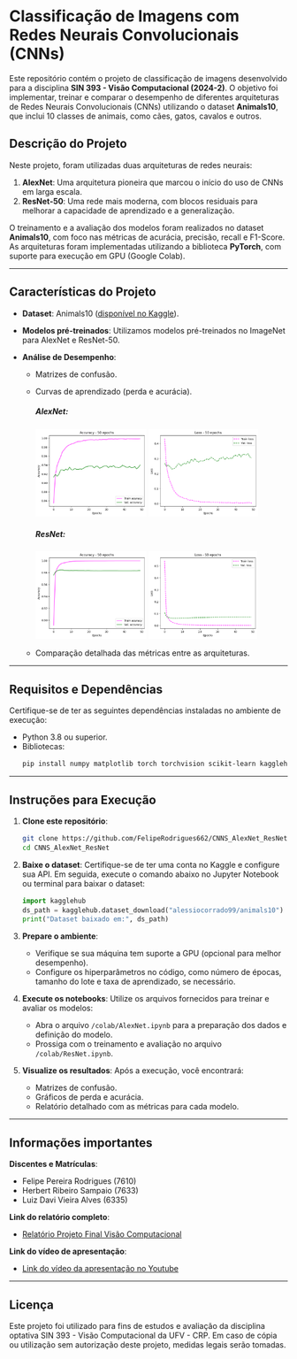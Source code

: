 # Classificação de Imagens com Redes Neurais Convolucionais (CNNs)

Este repositório contém o projeto de classificação de imagens desenvolvido para a disciplina **SIN 393 - Visão Computacional (2024-2)**. O objetivo foi implementar, treinar e comparar o desempenho de diferentes arquiteturas de Redes Neurais Convolucionais (CNNs) utilizando o dataset **Animals10**, que inclui 10 classes de animais, como cães, gatos, cavalos e outros.

## **Descrição do Projeto**

Neste projeto, foram utilizadas duas arquiteturas de redes neurais:

1. **AlexNet**: Uma arquitetura pioneira que marcou o início do uso de CNNs em larga escala.
2. **ResNet-50**: Uma rede mais moderna, com blocos residuais para melhorar a capacidade de aprendizado e a generalização.

O treinamento e a avaliação dos modelos foram realizados no dataset **Animals10**, com foco nas métricas de acurácia, precisão, recall e F1-Score. As arquiteturas foram implementadas utilizando a biblioteca **PyTorch**, com suporte para execução em GPU (Google Colab).

---

## **Características do Projeto**

- **Dataset**: Animals10 ([disponível no Kaggle](https://www.kaggle.com/datasets/alessiocorrado99/animals10)).
- **Modelos pré-treinados**: Utilizamos modelos pré-treinados no ImageNet para AlexNet e ResNet-50.
- **Análise de Desempenho**:

  - Matrizes de confusão.
  - Curvas de aprendizado (perda e acurácia).

    ##### AlexNet:

    <img src="img/alexnet_accuracy.png" alt="Resultado da acurácia" width="200"/> 
    <img src="img/alexnet_loss.png" alt="Resultado do loss" width="198"/>

    ##### ResNet:

    <img src="img/resnet_accuracy.png" alt="Resultado da acurácia" width="200"/>
    <img src="img/resnet_loss.png" alt="Resultado do loss" width="197"/>

  - Comparação detalhada das métricas entre as arquiteturas.

---

## **Requisitos e Dependências**

Certifique-se de ter as seguintes dependências instaladas no ambiente de execução:

- Python 3.8 ou superior.
- Bibliotecas:
  ```bash
  pip install numpy matplotlib torch torchvision scikit-learn kagglehub
  ```

---

## **Instruções para Execução**

1. **Clone este repositório**:

   ```bash
   git clone https://github.com/FelipeRodrigues662/CNNS_AlexNet_ResNet.git
   cd CNNS_AlexNet_ResNet
   ```

2. **Baixe o dataset**:
   Certifique-se de ter uma conta no Kaggle e configure sua API. Em seguida, execute o comando abaixo no Jupyter Notebook ou terminal para baixar o dataset:

   ```python
   import kagglehub
   ds_path = kagglehub.dataset_download("alessiocorrado99/animals10")
   print("Dataset baixado em:", ds_path)
   ```

3. **Prepare o ambiente**:

   - Verifique se sua máquina tem suporte a GPU (opcional para melhor desempenho).
   - Configure os hiperparâmetros no código, como número de épocas, tamanho do lote e taxa de aprendizado, se necessário.

4. **Execute os notebooks**:
   Utilize os arquivos fornecidos para treinar e avaliar os modelos:

   - Abra o arquivo `/colab/AlexNet.ipynb` para a preparação dos dados e definição do modelo.
   - Prossiga com o treinamento e avaliação no arquivo `/colab/ResNet.ipynb`.

5. **Visualize os resultados**:
   Após a execução, você encontrará:
   - Matrizes de confusão.
   - Gráficos de perda e acurácia.
   - Relatório detalhado com as métricas para cada modelo.

---

## **Informações importantes**

**Discentes e Matrículas**:

- Felipe Pereira Rodrigues (7610)
- Herbert Ribeiro Sampaio (7633)
- Luiz Davi Vieira Alves (6335)

**Link do relatório completo**:

- [Relatório Projeto Final Visão Computacional](./Relatório/RelatórioSIN393_ProjetoFinal__7633_7610_6335_.pdf)

**Link do vídeo de apresentação**:

- [Link do vídeo da apresentação no Youtube](https://www.youtube.com)

---

## **Licença**

Este projeto foi utilizado para fins de estudos e avaliação da disciplina optativa SIN 393 - Visão Computacional da UFV - CRP. Em caso de cópia ou utilização sem autorização deste projeto, medidas legais serão tomadas.
